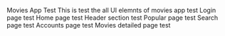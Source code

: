Movies App Test
This is test the all UI elemnts of movies app test
Login page test
Home page test
Header section test
Popular page test
Search page test
Accounts page test
Movies detailed page test
